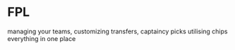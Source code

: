 # FPL
managing your teams, customizing transfers, captaincy picks utilising chips everything in one place
